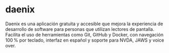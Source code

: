 # daenix
Daenix es una aplicación gratuita y accesible que mejora la experiencia de desarrollo de software para personas que utilizan lectores de pantalla. Facilita el uso de herramientas como Git, GitHub y Docker, con navegación 100 % por teclado, interfaz en español y soporte para NVDA, JAWS y voice over.
